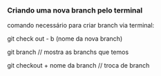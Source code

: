 ### Criando uma nova branch pelo terminal

comando necessário para criar branch via terminal:

git check out - b (nome da nova branch)

git branch // mostra as branchs que temos

git checkout + nome da branch // troca de branch


